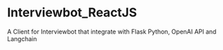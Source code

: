 # Interviewbot_ReactJS
A Client for Interviewbot that integrate with Flask Python, OpenAI API and Langchain 
